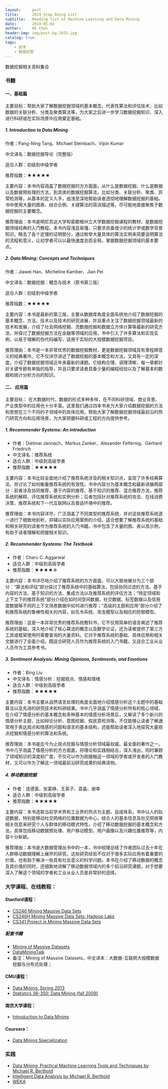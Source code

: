 ```yaml
---
layout:     post
title:      2019 Stop Doing List
subtitle:   Reading list of Machine Learning and Data Mining
date:       2019-05-03
author:     HE Chen
header-img: img/post-bg-2015.jpg
catalog: true
tags:
    - 技术
    - 数据挖掘
---
```


数据挖掘相关资料集合

### 书籍
#### 一、基础篇

主要目标：帮助大家了解数据挖掘领域的基本概念、代表性算法和评估技术，比如数据的关联分析、分类及聚类算法等，为大家之后进一步学习数据挖掘知识、深入进行科研或在实际场景中应用奠定基础。

##### 1. Introduction to Data Mining

作者：Pang-Ning Tang、Michael Steinbach、Vipin Kumar

中文译名：数据挖掘导论（完整版）

适合人群：初级到中级学者

推荐指数：★★★★★

主要内容：本书内容涵盖了数据挖掘的方方面面，从什么是数据挖掘、什么是数据以及数据预处理的方法，到具体的数据挖掘算法，比如分类、关联分析、聚类、异常检测等，从基本的定义入手，由浅至深地帮助读者透彻地理解数据挖掘的基础。书中使用大量的图表、综合示例、关键算法的简洁描述等，尽可能地直接聚焦于数据挖掘的主要概念。

推荐理由：本书是明尼苏达大学和密歇根州立大学数据挖掘课程的教材，是数据挖掘领域经典的入门教程。本书内容浅显易懂，只要求具备很少的统计学或数学背景知识，略去了各个定理的证明部分，通过枚举大量具体的算法实例来简要说明算法的流程和意义，让初学者可以以最快速度总揽全局，掌握数据挖掘领域的基本要点。

##### 2. Data Mining: Concepts and Techniques

作者：Jiawei Han、Micheline Kamber、Jian Pei

中文译名：数据挖掘：概念与技术（原书第三版）

适合人群：初级到中级学者

推荐指数：★★★★★

主要内容：本书是最新的第三版，主要从数据库角度全面系统地介绍了数据挖掘的基本概念、方法、技术以及技术的研究进展，并且重点关注了数据挖掘领域最新的技术和发展，介绍了社会网络挖掘、流数据挖掘和数据立方体计算等最新的研究方法，并探讨了数据挖掘方法在金融等领域的应用。书中引入了许多算法和实现实例，以易于理解的伪代码编写，适用于实际的大规模数据挖掘项目。

推荐理由：本书是一本非常优秀的数据挖掘教材，更是数据挖掘领域具有里程碑意义的经典著作。它不仅详尽讲述了数据挖掘的基本概念和方法，又具有一定的深度，介绍了数据挖掘领域近年来最新的课题。它结构合理、调理清晰，每一章都针对关键专题有单独的指导，并且只要求读者具备少量的编程经验以及了解基本的数据和统计分析方向的知识。

#### 二、 应用篇

主要目标： 在大数据时代，数据的形式多种多样，在不同科研领域、商业背景、产业类型中的应用也十分丰富。这里我们通过四本书来为大家介绍数据挖掘的方法和思想在三个不同的子领域中的具体应用，帮助大家了解数据挖掘领域最前沿的热门研究方向和应用场景，为大家把握科研或工程的方向提供参考。

##### 1. Recommender Systems: An introduction

- 作者：Dietmar Jannach、Markus Zanker、Alexander Felfernig、Gerhard Friedrich
- 中文译名：推荐系统
- 适合人群：中级到高级学者
- 推荐指数：★★★★★

主要内容：本书比较全面地介绍了推荐系统涉及的相关知识点，呈现了许多经典算法，并讨论了如何衡量推荐系统的有效性。书中内容分为基本概念和最新进展两部分：前者涉及协同推荐、基于内容的推荐、基于知识的推荐、混合推荐方法，推荐系统的解释、评估推荐系统和实例分析；后者包括针对推荐系统的攻击、在线消费决策、推荐系统和下一代互联网以及普适环境中的推荐。

推荐理由：本书内容详尽，广泛涵盖了不同类型的推荐系统，并对这些推荐系统逐一进行了细致地剖析，并辅以实际应用案例的介绍，适合想要了解推荐系统的基础和相关研究的读者作为推荐系统的入门书籍。书中包含了大量的图、表以及示例，有助于读者理解和把握相关知识。

##### 2. Recommender Systems: The Textbook

- 作者：Charu C. Aggarwal
- 适合人群：中级到高级学者
- 推荐指数：★★★★☆

主要内容：本书详尽地介绍了推荐系统的方方面面，可以大致地被分为三个部分：“算法和评估”部分探讨了推荐系统中的基础算法，包括协同过滤的方法、基于内容的方法、基于知识的方法、集成方法以及推荐系统的评估方法；“特定领域和上下文下的推荐系统”部分介绍在如时间空间数据、社交数据、标签数据以及信用度数据等不同的上下文场景数据中如何进行推荐；“高级的主题和应用”部分介绍了和推荐系统的鲁棒性相关的内容，如先令系统、攻击模型以及相应的防御模型。

推荐理由：这是一本非常优秀的推荐系统教科书，它不仅用简单的语言阐述了推荐系统的基础，深入地介绍了核心算法的概念以及数学论证，还为读者提供了第三方工具或框架使用时需要查询的大量资料。它对于推荐系统的基础、具体应用和相关文献进行了全面介绍，既适合研究人员作为推荐系统的入门书籍，又适合工业从业人员作为工具参考书。

##### 3. Sentiment Analysis: Mining Opinions, Sentiments, and Emotions

- 作者：Bing Liu
- 中文译名：情感分析：挖掘观点、情感和情绪
- 适合人群：中级到高级学者
- 推荐指数：★★★★★

主要内容：本书主要从自然语言处理的角度全面地介绍情感分析这个主题中的基础算法以及先进的研究技术和科研结果。书中几乎涵盖了情感分析所有的核心领域，在介绍了情感分析的基本概念和多种基本的情感分析场景后，又解读了多个新兴的情感分析主题，比如辩论分析、意图挖掘、假民意检测等，不仅能够让读者了解通常用于表达观点和情感的问题和语言的基本结构，还能帮助读者深入地探究大量观点挖掘和情感分析的算法和系统。

推荐理由：本书是迄今为止观点挖掘与情感分析领域最权威、最全面的著作之一。书中几乎涵盖了情感分析的方方面面，将理论和实践相结合，深入浅出，同时兼顾了领域知识的深度和广度，不仅可以作为刚接触这一领域的学者或开发者的入门教材，又可以作为了解这一领域最前沿研究成果的经典读物。

##### 4. 移动数据挖掘

- 作者：连德富、张富峥、王英子、袁晶、谢幸
- 适合人群：中级到高级学者
- 推荐指数：★★★★★

主要内容：本书选取当前学术界和工业界的热点为主题，自成体系，书中以人的轨迹数据，特别是移动社交网络的位置数据为中心，结合人的基本信息及社交网络等相关信息来研究个人与群体的移动模式特性，介绍了移动数据挖掘的基本概念和方法，具体包括移动数据预处理、用户移动模型、用户画像以及兴趣位置推荐等，内容十分新颖。

推荐理由：本书是大数据管理丛书中的一本，书中梳理总结了作者团队过去十年在人群移动数据理解上展开的研究，这些研究经验不仅对于很多实际应用有着重要的价值，也有助于解决一些具有社会意义的科学问题。本书在介绍了移动数据的概念及其价值的同时，还细致地讲解了移动数据领域内的多个前沿研究课题，对于想要深入了解这个领域的学者和工业从业人员是非常好的选择。

### 大学课程、在线教程：

#### Stanford课程：
- [CS246 Mining Massive Data Sets](http://web.stanford.edu/class/cs246/)
- [CS246H Mining Massive Data Sets: Hadoop Labs](http://web.stanford.edu/class/cs246h/)
- [CS341 Project in Mining Massive Data Sets](http://web.stanford.edu/class/cs341/)

##### 配套书籍 
- [Mining of Massive Datasets](http://www.mmds.org/)
- [DataMiningTalk](http://www.cs.waikato.ac.nz/~ihw/DataMiningTalk/)
- 备注：Mining of Massive Datasets，中文译本：大数据-互联网大规模数据挖掘与分布式处理；
#### CMU课程：

- [Data Mining: Spring 2013](http://www.stat.cmu.edu/~ryantibs/datamining/)
- [Statistics 36-350: Data Mining (fall 2009)](http://www.stat.cmu.edu/~cshalizi/350/)

#### 南京大学课程：

- [Introduction to Data Mining](http://cs.nju.edu.cn/zhouzh/zhouzh.files/course/dm.htm)

#### Coursera：
- [Data Mining Specialization](https://www.coursera.org/specializations/datamining)

### 实践
- [Data Mining: Practical Machine Learning Tools and Techniques by Michael R. Berthold](https://www.cs.waikato.ac.nz/ml/weka/book.html)
- [Intelligent Data Analysis by Michael R. Berthold](https://www.springer.com/gp/book/9783540430605)
- [WEKA](https://www.ibm.com/developerworks/cn/opensource/os-weka1/index.html#artrelatedtopics)
